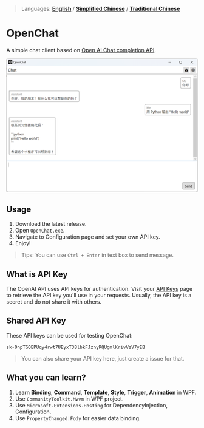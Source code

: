> Languages: **[English](https://github.com/SlimeNull/OpenChat/blob/main/README.md)** / **[Simplified Chinese](https://github.com/SlimeNull/OpenChat/blob/main/README_ZH-HANS.md)** / **[Traditional Chinese](https://github.com/SlimeNull/OpenChat/blob/main/README_ZH-HANT.md)**

# OpenChat

A simple chat client based on [Open AI Chat completion API](https://platform.openai.com/docs/guides/chat).

![preview](assets/preview.png)

## Usage

1. Download the latest release.
2. Open `OpenChat.exe`.
3. Navigate to Configuration page and set your own API key.
4. Enjoy!

> Tips: You can use `Ctrl + Enter` in text box to send message.

## What is API Key

The OpenAI API uses API keys for authentication. Visit your [API Keys](https://platform.openai.com/account/api-keys) page to retrieve the API key you'll use in your requests. Usually, the API key is a secret and do not share it with others.

## Shared API Key

These API keys can be used for testing OpenChat:

```
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
```

> You can also share your API key here, just create a issue for that.

## What you can learn?

1. Learn **Binding**, **Command**, **Template**, **Style**, **Trigger**, **Animation** in WPF.
2. Use `CommunityToolkit.Mvvm` in WPF project.
3. Use `Microsoft.Extensions.Hosting` for DependencyInjection, Configuration.
4. Use `PropertyChanged.Fody` for easier data binding.
